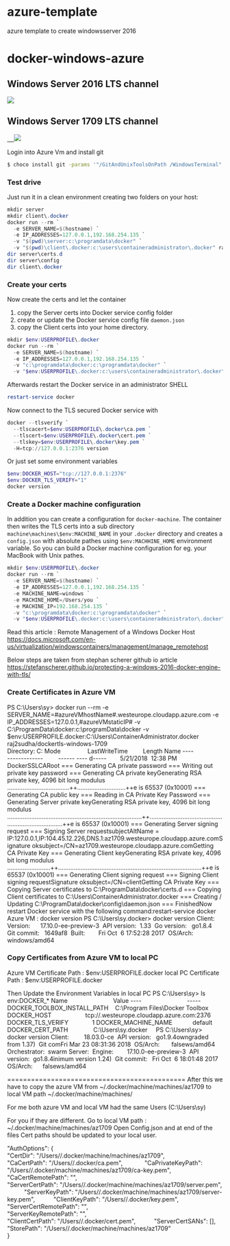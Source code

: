 # azure-template
azure template to create windowsserver 2016


# docker-windows-azure

## Windows Server 2016 LTS channel

<a href="https://portal.azure.com/#create/Microsoft.Template/uri/https%3A%2F%2Fraw.githubusercontent.com%2Fraj2sudha1%2Fazure-template%2Fmaster%2Ftemplate.json" target="_blank">
    <img src="http://azuredeploy.net/deploybutton.png"/>
</a>

## Windows Server 1709 LTS channel
<a href="https://portal.azure.com/#create/Microsoft.Template/uri/https%3A%2F%2Fraw.githubusercontent.com%2Fraj2sudha1%2Fazure-template%2Fmaster%2Ftemplate-1709.json" target="_blank">    <img src="http://azuredeploy.net/deploybutton.png"/></a>


Login into Azure Vm and install git
```bash
$ choco install git -params '"/GitAndUnixToolsOnPath /WindowsTerminal"' -y
```
### Test drive

Just run it in a clean environment creating two folders on your host:

```powershell
mkdir server
mkdir client\.docker
docker run --rm `
  -e SERVER_NAME=$(hostname) `
  -e IP_ADDRESSES=127.0.0.1,192.168.254.135 `
  -v "$(pwd)\server:c:\programdata\docker" `
  -v "$(pwd)\client\.docker:c:\users\containeradministrator\.docker" raj2sudha/dockertls-windows-1709
dir server\certs.d
dir server\config
dir client\.docker
```

### Create your certs

Now create the certs and let the container

1. copy the Server certs into Docker service config folder
2. create or update the Docker service config file `daemon.json`
3. copy the Client certs into your home directory.

```powershell
mkdir $env:USERPROFILE\.docker
docker run --rm `
  -e SERVER_NAME=$(hostname) `
  -e IP_ADDRESSES=127.0.0.1,192.168.254.135 `
  -v "c:\programdata\docker:c:\programdata\docker" `
  -v "$env:USERPROFILE\.docker:c:\users\containeradministrator\.docker" raj2sudha/dockertls-windows-1709
```

Afterwards restart the Docker service in an administrator SHELL

```powershell
restart-service docker
```

Now connect to the TLS secured Docker service with

```powershell
docker --tlsverify `
  --tlscacert=$env:USERPROFILE\.docker\ca.pem `
  --tlscert=$env:USERPROFILE\.docker\cert.pem `
  --tlskey=$env:USERPROFILE\.docker\key.pem `
  -H=tcp://127.0.0.1:2376 version
```

Or just set some environment variables

```powershell
$env:DOCKER_HOST="tcp://127.0.0.1:2376"
$env:DOCKER_TLS_VERIFY="1"
docker version
```

### Create a Docker machine configuration

In addition you can create a configuration for `docker-machine`. The container then writes the TLS certs into a sub directory `machine\machines\$env:MACHINE_NAME` in your `.docker` directory and creates a `config.json` with absolute pathes using `$env:MACHHINE_HOME` environment variable. So you can build a Docker machine configuration for eg. your MacBook with Unix pathes.

```powershell
mkdir $env:USERPROFILE\.docker
docker run --rm `
  -e SERVER_NAME=$(hostname) `
  -e IP_ADDRESSES=127.0.0.1,192.168.254.135 `
  -e MACHINE_NAME=windows `
  -e MACHINE_HOME=/Users/you `
  -e MACHINE_IP=192.168.254.135 `
  -v "c:\programdata\docker:c:\programdata\docker" `
  -v "$env:USERPROFILE\.docker:c:\users\containeradministrator\.docker" raj2sudha/dockertls-windows-1709
```

Read this article : Remote Management of a Windows Docker Host
https://docs.microsoft.com/en-us/virtualization/windowscontainers/management/manage_remotehost


Below steps are taken from stephan scherer github io article
https://stefanscherer.github.io/protecting-a-windows-2016-docker-engine-with-tls/
### Create Certificates in Azure VM
PS C:\Users\sy> docker run --rm -e SERVER_NAME=#azureVMhostName#.westeurope.cloudapp.azure.com -e IP_ADDRESSES=127.0.0.1,#azureVMstaticIP# -v C:\ProgramData\docker:c:\programData\docker -v $env:USERPROFILE\.docker:C:\Users\ContainerAdministrator\.docker raj2sudha/dockertls-windows-1709    <br/> Directory: C: Mode                LastWriteTime         Length Name ----                -------------         ------ ---- d-----        5/21/2018  12:38 PM                DockerSSLCARoot === Generating CA private password === Writing out private key password === Generating CA private keyGenerating RSA private key, 4096 bit long modulus ....................................++............................++e is 65537 (0x10001) === Generating CA public key === Reading in CA Private Key Password === Generating Server private keyGenerating RSA private key, 4096 bit long modulus ..............................................................................++..........................................................................++e is 65537 (0x10001) === Generating Server signing request === Signing Server requestsubjectAltName = IP:127.0.0.1,IP:104.45.12.226,DNS.1:az1709.westeurope.cloudapp.azure.comSignature oksubject=/CN=az1709.westeurope.cloudapp.azure.comGetting CA Private Key === Generating Client keyGenerating RSA private key, 4096 bit long modulus .........................++...................................................................................++e is 65537 (0x10001) === Generating Client signing request === Signing Client signing requestSignature oksubject=/CN=clientGetting CA Private Key === Copying Server certificates to C:\ProgramData\docker\certs.d === Copying Client certificates to C:\Users\ContainerAdministrator.docker === Creating / Updating C:\ProgramData\docker\config\daemon.json === FinishedNow restart Docker service with the following command:restart-service docker
Azure VM : docker version PS C:\Users\sy.docker> docker version Client:  Version:      17.10.0-ee-preview-3  API version:  1.33  Go version:   go1.8.4  Git commit:   1649af8  Built:        Fri Oct  6 17:52:28 2017  OS/Arch:      windows/amd64 



### Copy Certificates from Azure VM to local PC

Azure VM Certificate Path : $env:USERPROFILE\.docker
local PC Certificate Path : $env:USERPROFILE\.docker

Then Update the Environment Variables in local PC
PS C:\Users\sy> ls env:DOCKER_*
Name                           Value
----                           -----
DOCKER_TOOLBOX_INSTALL_PATH    C:\Program Files\Docker Toolbox
DOCKER_HOST                    tcp://<azureVMhostName>.westeurope.cloudapp.azure.com:2376
DOCKER_TLS_VERIFY              1
DOCKER_MACHINE_NAME            default
DOCKER_CERT_PATH               C:\Users\sy\.docker
    
PS C:\Users\sy> docker version
Client:         18.03.0-ce 
API version:   go1.9.4owngraded from 1.37) 
Git comFri Mar 23 08:31:36 2018 
OS/Arch:       falsews/amd64 
Orchestrator:  swarm
Server: 
Engine:        17.10.0-ee-preview-3 
API version:  go1.8.4inimum version 1.24)  
Git commit:   Fri Oct  6 18:01:48 2017  
OS/Arch:      falsews/amd64


=============================================
After this we have to copy the azure VM from ~/.docker/machine/machines/az1709
to local VM path ~/.docker/machine/machines/

For me both azure VM and local VM had the same Users (C:\Users\sy)

For you if they are different.
Go to local VM path : ~/.docker/machine/machines/az1709 
Open Config.json and at end of the files Cert paths should be updated to your local user.



 "AuthOptions": {            
 "CertDir": "/Users/<localUser>/.docker/machine/machines/az1709",            
 "CaCertPath": "/Users/<localUser>/.docker/ca.pem",            
 "CaPrivateKeyPath": "/Users/<localUser>/.docker/machine/machines/az1709/ca-key.pem",            
 "CaCertRemotePath": "",            
 "ServerCertPath": "/Users/<localUser>/.docker/machine/machines/az1709/server.pem",           
 "ServerKeyPath": "/Users/<localUser>/.docker/machine/machines/az1709/server-key.pem",           
 "ClientKeyPath": "/Users/<localUser>/.docker/key.pem",            
 "ServerCertRemotePath": "",           
 "ServerKeyRemotePath": "",           
 "ClientCertPath": "/Users/<localUser>/.docker/cert.pem",           
 "ServerCertSANs": [],            
 "StorePath": "/Users/<localUser>/.docker/machine/machines/az1709"        
 }
